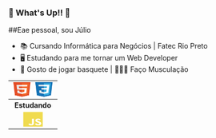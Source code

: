 ### 👋 What's Up!! 👋

##Eae pessoal, sou Júlio

 - 📚 Cursando Informática para Negócios | Fatec Rio Preto
 - 🖥️ Estudando para me tornar um Web Developer
 - 🏀 Gosto de jogar basquete | 🏋🏻‍♂️ Faço Musculação
 

<!--
- 🔭 I’m currently working on ...
- 🌱 I’m currently learning ...
- 👯 I’m looking to collaborate on ...
- 🤔 I’m looking for help with ...
- 💬 Ask me about ...
- 📫 How to reach me: ...
- 😄 Pronouns: ...
- ⚡ Fun fact: ...
-->

<table>
  <tr colspan=2>
    <td>
      <img alt="Julio-HTML" src="https://raw.githubusercontent.com/devicons/devicon/master/icons/html5/html5-original.svg" style="max-width: 100%;" width="40" height="30" align="middle">
      <img alt="Julio-CSS" src="https://raw.githubusercontent.com/devicons/devicon/master/icons/css3/css3-original.svg" style="max-width: 100%;" width="40" height="30" align="middle">
    </td>
  </tr>
  <tr>
    <th>Estudando</th>
  </tr>
  <tr align="center">
    <td>
      <img alt="Rafa-Js" src="https://raw.githubusercontent.com/devicons/devicon/master/icons/javascript/javascript-plain.svg" style="max-width: 100%;" width="40" height="30" align="middle">
    </td>
  </tr>
</table>
